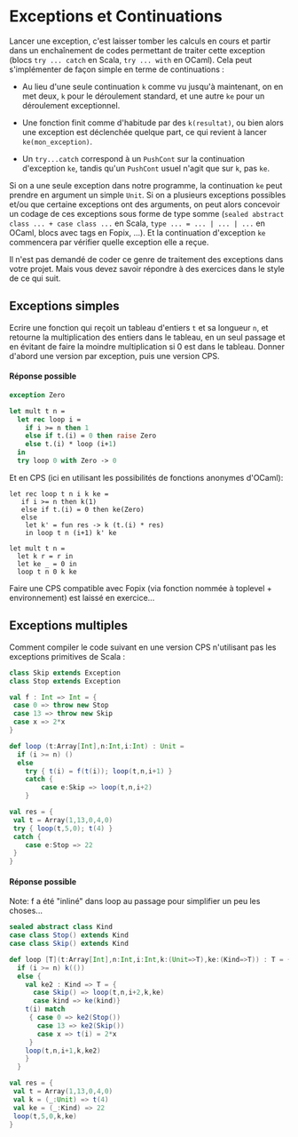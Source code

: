 
# Exceptions et Continuations

Lancer une exception, c'est laisser tomber les calculs en cours et
partir dans un enchaînement de codes permettant de traiter cette
exception (blocs `try ... catch` en Scala, `try ... with` en OCaml).
Cela peut s'implémenter de façon simple en terme de continuations :

  - Au lieu d'une seule continuation `k` comme vu jusqu'à maintenant,
    on en met deux, `k` pour le déroulement standard, et une autre `ke`
    pour un déroulement exceptionnel.

  - Une fonction finit comme d'habitude par des `k(resultat)`, ou bien
    alors une exception est déclenchée quelque part, ce qui revient à
    lancer `ke(mon_exception)`.

  - Un `try...catch` correspond à un `PushCont` sur la continuation
    d'exception `ke`, tandis qu'un `PushCont` usuel n'agit que sur
    `k`, pas `ke`.

Si on a une seule exception dans notre programme, la continuation `ke`
peut prendre en argument un simple `Unit`. Si on a plusieurs
exceptions possibles et/ou que certaine exceptions ont des arguments,
on peut alors concevoir un codage de ces exceptions sous forme de type
somme (`sealed abstract class ... + case class ...` en Scala,
`type ... = ... | ... | ...` en OCaml, blocs avec tags en Fopix, ...).
Et la continuation d'exception `ke` commencera par vérifier quelle
exception elle a reçue.

Il n'est pas demandé de coder ce genre de traitement des exceptions
dans votre projet. Mais vous devez savoir répondre à des exercices
dans le style de ce qui suit.

## Exceptions simples

Ecrire une fonction qui reçoit un tableau d'entiers `t` et sa longueur `n`,
et retourne la multiplication des entiers dans le tableau, en un seul passage
et en évitant de faire la moindre multiplication si 0 est dans le tableau.
Donner d'abord une version par exception, puis une version CPS.

#### Réponse possible

```ocaml
exception Zero

let mult t n =
  let rec loop i =
    if i >= n then 1
    else if t.(i) = 0 then raise Zero
    else t.(i) * loop (i+1)
  in
  try loop 0 with Zero -> 0
```

Et en CPS (ici en utilisant les possibilités de fonctions anonymes d'OCaml):

```
let rec loop t n i k ke =
   if i >= n then k(1)
   else if t.(i) = 0 then ke(Zero)
   else
    let k' = fun res -> k (t.(i) * res)
    in loop t n (i+1) k' ke

let mult t n =
  let k r = r in
  let ke _ = 0 in
  loop t n 0 k ke
```

Faire une CPS compatible avec Fopix (via fonction nommée à toplevel + environnement)
est laissé en exercice...


## Exceptions multiples

Comment compiler le code suivant en une version CPS n'utilisant pas
les exceptions primitives de Scala :

```Scala
class Skip extends Exception
class Stop extends Exception

val f : Int => Int = {
 case 0 => throw new Stop
 case 13 => throw new Skip
 case x => 2*x
}

def loop (t:Array[Int],n:Int,i:Int) : Unit =
  if (i >= n) ()
  else
    try { t(i) = f(t(i)); loop(t,n,i+1) }
    catch {
        case e:Skip => loop(t,n,i+2)
    }

val res = {
 val t = Array(1,13,0,4,0)
 try { loop(t,5,0); t(4) }
 catch {
    case e:Stop => 22
 }
}
```

#### Réponse possible

Note: f a été "inliné" dans loop au passage pour simplifier un peu les choses...

```Scala
sealed abstract class Kind
case class Stop() extends Kind
case class Skip() extends Kind

def loop [T](t:Array[Int],n:Int,i:Int,k:(Unit=>T),ke:(Kind=>T)) : T = {
  if (i >= n) k(())
  else {
    val ke2 : Kind => T = {
      case Skip() => loop(t,n,i+2,k,ke)
      case kind => ke(kind)}
    t(i) match
     { case 0 => ke2(Stop())
       case 13 => ke2(Skip())
       case x => t(i) = 2*x
     }
    loop(t,n,i+1,k,ke2)
    }
  }

val res = {
 val t = Array(1,13,0,4,0)
 val k = (_:Unit) => t(4)
 val ke = (_:Kind) => 22
 loop(t,5,0,k,ke)
}
```

